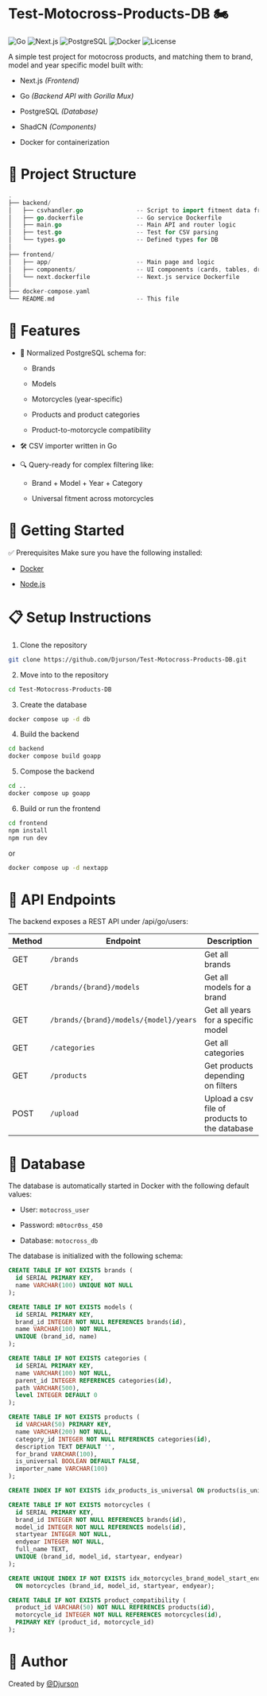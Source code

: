 # Test-Motocross-Products-DB 🏍️

![Go](https://img.shields.io/badge/Go-1.24-blue?logo=go)
![Next.js](https://img.shields.io/badge/Next.js-15-black?logo=next.js)
![PostgreSQL](https://img.shields.io/badge/PostgreSQL-13-blue?logo=postgresql)
![Docker](https://img.shields.io/badge/Docker-Compose-blue?logo=docker)
![License](https://img.shields.io/badge/License-MIT-green)

A simple test project for motocross products, and matching them to brand, model and year specific model built with:

- Next.js _(Frontend)_

- Go _(Backend API with Gorilla Mux)_

- PostgreSQL _(Database)_

- ShadCN _(Components)_

- Docker for containerization

# 📁 Project Structure

```go
.
├── backend/
│   ├── csvhandler.go               -- Script to import fitment data from CSV
│   ├── go.dockerfile               -- Go service Dockerfile
│   ├── main.go                     -- Main API and router logic
│   ├── test.go                     -- Test for CSV parsing
│   └── types.go                    -- Defined types for DB
│
├── frontend/
│   ├── app/                        -- Main page and logic
│   ├── components/                 -- UI components (cards, tables, dropdown)
│   └── next.dockerfile             -- Next.js service Dockerfile
│
├── docker-compose.yaml
└── README.md                       -- This file

```

# 🧠 Features
* 🧩 Normalized PostgreSQL schema for:
  
  - Brands
 
  - Models
 
  - Motorcycles (year-specific)
 
  - Products and product categories
 
  - Product-to-motorcycle compatibility
    
* 🛠 CSV importer written in Go
  
* 🔍 Query-ready for complex filtering like:
  
  - Brand + Model + Year + Category
 
  - Universal fitment across motorcycles
 
# 🚀 Getting Started

✅ Prerequisites
Make sure you have the following installed:

- [Docker](https://www.docker.com/products/docker-desktop)

- [Node.js](https://nodejs.org/en)

# 📋 Setup Instructions

1. Clone the repository

```bash
git clone https://github.com/Djurson/Test-Motocross-Products-DB.git
```

2. Move into to the repository

```bash
cd Test-Motocross-Products-DB
```

3. Create the database

```bash
docker compose up -d db
```

4. Build the backend

```bash
cd backend
docker compose build goapp
```

5. Compose the backend

```bash
cd ..
docker compose up goapp
```

6. Build or run the frontend

```bash
cd frontend
npm install
npm run dev
```

or

```bash
docker compose up -d nextapp
```

# 🔧 API Endpoints

The backend exposes a REST API under /api/go/users:

| Method | Endpoint                               | Description                                   |
| ------ | -------------------------------------- | --------------------------------------------- |
| GET    | `/brands`                              | Get all brands                                |
| GET    | `/brands/{brand}/models`               | Get all models for a brand                    |
| GET    | `/brands/{brand}/models/{model}/years` | Get all years for a specific model            |
| GET    | `/categories`                          | Get all categories                            |
| GET    | `/products`                            | Get products depending on filters             |
| POST   | `/upload`                              | Upload a csv file of products to the database |

# 💾 Database

The database is automatically started in Docker with the following default values:

- User: `motocross_user`

- Password: `m0tocr0ss_450`

- Database: `motocross_db`

The database is initialized with the following schema:

```sql
CREATE TABLE IF NOT EXISTS brands (
  id SERIAL PRIMARY KEY,
  name VARCHAR(100) UNIQUE NOT NULL
);

CREATE TABLE IF NOT EXISTS models (
  id SERIAL PRIMARY KEY,
  brand_id INTEGER NOT NULL REFERENCES brands(id),
  name VARCHAR(100) NOT NULL,
  UNIQUE (brand_id, name)
);

CREATE TABLE IF NOT EXISTS categories (
  id SERIAL PRIMARY KEY,
  name VARCHAR(100) NOT NULL,
  parent_id INTEGER REFERENCES categories(id),
  path VARCHAR(500),
  level INTEGER DEFAULT 0
);

CREATE TABLE IF NOT EXISTS products (
  id VARCHAR(50) PRIMARY KEY,
  name VARCHAR(200) NOT NULL,
  category_id INTEGER NOT NULL REFERENCES categories(id),
  description TEXT DEFAULT '',
  for_brand VARCHAR(100),
  is_universal BOOLEAN DEFAULT FALSE,
  importer_name VARCHAR(100)
);

CREATE INDEX IF NOT EXISTS idx_products_is_universal ON products(is_universal);

CREATE TABLE IF NOT EXISTS motorcycles (
  id SERIAL PRIMARY KEY,
  brand_id INTEGER NOT NULL REFERENCES brands(id),
  model_id INTEGER NOT NULL REFERENCES models(id),
  startyear INTEGER NOT NULL,
  endyear INTEGER NOT NULL,
  full_name TEXT,
  UNIQUE (brand_id, model_id, startyear, endyear)
);

CREATE UNIQUE INDEX IF NOT EXISTS idx_motorcycles_brand_model_start_end
  ON motorcycles (brand_id, model_id, startyear, endyear);

CREATE TABLE IF NOT EXISTS product_compatibility (
  product_id VARCHAR(50) NOT NULL REFERENCES products(id),
  motorcycle_id INTEGER NOT NULL REFERENCES motorcycles(id),
  PRIMARY KEY (product_id, motorcycle_id)
);
```

# 👤 Author

Created by [@Djurson](https://github.com/Djurson)
